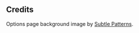 ## Credits
Options page background image by [Subtle Patterns](http://subtlepatterns.com/use-your-illusion/).
